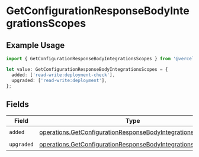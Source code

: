 # GetConfigurationResponseBodyIntegrationsScopes

## Example Usage

```typescript
import { GetConfigurationResponseBodyIntegrationsScopes } from '@vercel/client/models/operations';

let value: GetConfigurationResponseBodyIntegrationsScopes = {
  added: ['read-write:deployment-check'],
  upgraded: ['read-write:deployment'],
};
```

## Fields

| Field      | Type                                                                                                                                         | Required           | Description |
| ---------- | -------------------------------------------------------------------------------------------------------------------------------------------- | ------------------ | ----------- |
| `added`    | [operations.GetConfigurationResponseBodyIntegrationsAdded](../../models/operations/getconfigurationresponsebodyintegrationsadded.md)[]       | :heavy_check_mark: | N/A         |
| `upgraded` | [operations.GetConfigurationResponseBodyIntegrationsUpgraded](../../models/operations/getconfigurationresponsebodyintegrationsupgraded.md)[] | :heavy_check_mark: | N/A         |
